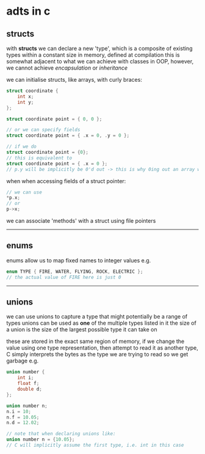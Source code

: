 # adts in c

## structs

with **structs** we can declare a new 'type', which is a composite of existing types within a constant size in memory, defined at compilation
this is somewhat adjacent to what we can achieve with classes in OOP, however, we cannot achieve *encapsulation* or *inheritance*

we can initialise structs, like arrays, with curly braces:
```c
struct coordinate {
    int x;
    int y;
};

struct coordinate point = { 0, 0 };

// or we can specify fields
struct coordinate point = { .x = 0, .y = 0 };

// if we do
struct coordinate point = {0};
// this is equivalent to
struct coordinate point = { .x = 0 };
// p.y will be implicitly be 0'd out -> this is why 0ing out an array works the same
```

when when accessing fields of a struct pointer:
```c
// we can use
*p.x;
// or
p->x;
```

we can associate 'methods' with a struct using file pointers

---

## enums

enums allow us to map fixed names to integer values
e.g.
```c
enum TYPE { FIRE, WATER, FLYING, ROCK, ELECTRIC };
// the actual value of FIRE here is just 0
```

---

## unions

we can use unions to capture a type that might potentially be a range of types
unions can be used as **one** of the multiple types listed in it
the size of a union is the size of the largest possible type it can take on

these are stored in the exact same region of memory, if we change the value using one type representation, then attempt to read it as another type, C simply interprets the bytes as the type we are trying to read so we get garbage
e.g.
```c
union number {
    int i;
    float f;
    double d;
};

union number n;
n.i = 10;
n.f = 10.05;
n.d = 12.02;

// note that when declaring unions like:
union number n = {10.05};
// C will implicitly assume the first type, i.e. int in this case
```
